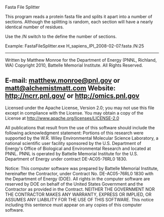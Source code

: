 Fasta File Splitter

This program reads a protein fasta file and splits it apart 
into a number of sections.  Although the splitting is random, 
each section will have a nearly identical number of residues.

Use the /N switch to the define the number of sections.

Example:
  FastaFileSplitter.exe H_sapiens_IPI_2008-02-07.fasta /N:25


-------------------------------------------------------------------------------
Written by Matthew Monroe for the Department of Energy (PNNL, Richland, WA)
Copyright 2010, Battelle Memorial Institute.  All Rights Reserved.

E-mail: matthew.monroe@pnl.gov or matt@alchemistmatt.com
Website: http://ncrr.pnl.gov/ or http://omics.pnl.gov
-------------------------------------------------------------------------------

Licensed under the Apache License, Version 2.0; you may not use this file except 
in compliance with the License.  You may obtain a copy of the License at 
http://www.apache.org/licenses/LICENSE-2.0

All publications that result from the use of this software should include 
the following acknowledgment statement:
 Portions of this research were supported by the W.R. Wiley Environmental 
 Molecular Science Laboratory, a national scientific user facility sponsored 
 by the U.S. Department of Energy's Office of Biological and Environmental 
 Research and located at PNNL.  PNNL is operated by Battelle Memorial Institute 
 for the U.S. Department of Energy under contract DE-AC05-76RL0 1830.

Notice: This computer software was prepared by Battelle Memorial Institute, 
hereinafter the Contractor, under Contract No. DE-AC05-76RL0 1830 with the 
Department of Energy (DOE).  All rights in the computer software are reserved 
by DOE on behalf of the United States Government and the Contractor as 
provided in the Contract.  NEITHER THE GOVERNMENT NOR THE CONTRACTOR MAKES ANY 
WARRANTY, EXPRESS OR IMPLIED, OR ASSUMES ANY LIABILITY FOR THE USE OF THIS 
SOFTWARE.  This notice including this sentence must appear on any copies of 
this computer software.

